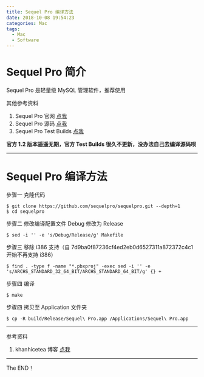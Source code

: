 ```yaml
---
title: Sequel Pro 编译方法
date: 2018-10-08 19:54:23
categories: Mac
tags:
  - Mac
  - Software
---
```


# Sequel Pro 简介

Sequel Pro 是轻量级 MySQL 管理软件，推荐使用

其他参考资料
1. Sequel Pro 官网 [点我](http://www.sequelpro.com/)
2. Sequel Pro 源码 [点我](https://github.com/sequelpro/sequelpro)
3. Sequel Pro Test Builds [点我](https://sequelpro.com/test-builds)

**官方 1.2 版本遥遥无期，官方 Test Builds 很久不更新，没办法自己去编译源码呗**

-----------------

<!-- more -->

# Sequel Pro 编译方法

步骤一 克隆代码

```
$ git clone https://github.com/sequelpro/sequelpro.git --depth=1
$ cd sequelpro
```
步骤二 修改编译配置文件 Debug 修改为 Release

```
$ sed -i '' -e 's/Debug/Release/g' Makefile
```
步骤三 移除 i386 支持（自 7d9ba0f87236cf4ed2eb0d6527311a872372c4c1 开始不再支持 i386）

```
$ find . -type f -name "*.pbxproj" -exec sed -i '' -e 's/ARCHS_STANDARD_32_64_BIT/ARCHS_STANDARD_64_BIT/g' {} +
```
步骤四 编译

```
$ make
```
步骤四 拷贝至 Application 文件夹

```
$ cp -R build/Release/Sequel\ Pro.app /Applications/Sequel\ Pro.app
```

-----------------
参考资料
1. khanhicetea 博客 [点我](https://khanhicetea.com/post/build-sequel-pro-from-source-in-xcode-10/)

-----------------

The END！